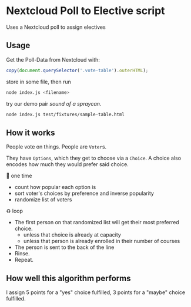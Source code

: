 # Nextcloud Poll to Elective script

Uses a Nextcloud poll to assign electives

## Usage

Get the Poll-Data from Nextcloud with:

```js
copy(document.querySelector('.vote-table').outerHTML);
```

store in some file, then run

```sh
node index.js <filename>
```

try our demo pair *sound of a spraycan*.

```sh
node index.js test/fixtures/sample-table.html
```

## How it works

People vote on things. People are `Voter`s.

They have `Options`, which they get to choose via a `Choice`. A choice also encodes how much they would prefer said choice.

🍾 one time
- count how popular each option is
- sort voter's choices by preference and inverse popularity
- randomize list of voters

♻ loop
- The first person on that randomized list will get their most preferred choice.
  - unless that choice is already at capacity
  - unless that person is already enrolled in their number of courses
- The person is sent to the back of the line
- Rinse.
- Repeat.

## How well this algorithm performs

I assign 5 points for a "yes" choice fulfilled, 3 points for a "maybe" choice fulfilled.
